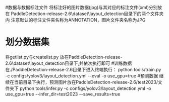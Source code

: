 #数据与数据标注文件
将标注好的图片数据(jpg)与其对应的标注文件(xml)分别放在
PaddleDetection-release-2.6\dataset\layout_detection目录下的两个文件夹内
注意默认的标注文件夹名称为ANNOTATION，图片文件夹名称为JPG
# 划分数据集
将getlist.py与createlist.py 放在PaddleDetection-release-2.6\dataset\layout_detection目录下,并依次执行即可
#训练数据
在./PaddleDetection-release-2.6目录下进入终端执行：
python tools/train.py -c configs/yolov3/layout_detection.yml --eval -o use_gpu=true
#预测数据
继续在当前目录下执行，预测图片放在PaddleDetection-release-2.6/test2023/文件夹下
python tools/infer.py -c configs/yolov3/layout_detection.yml -o use_gpu=true --infer_dir=test2023 --save_results=true

